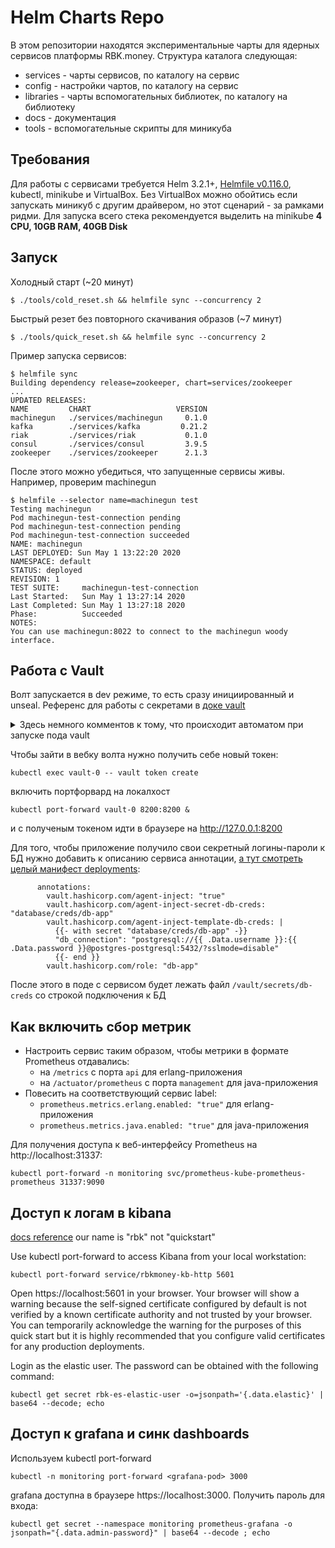 Helm Charts Repo
=========

В этом репозитории находятся экспериментальные чарты для ядерных сервисов
платформы RBK.money. Структура каталога следующая:

- services - чарты сервисов, по каталогу на сервис
- config - настройки чартов, по каталогу на сервис
- libraries - чарты вспомогательных библиотек, по каталогу на библиотеку
- docs - документация
- tools - вспомогательные скрипты для миникуба

Требования
----------

Для работы с сервисами требуется Helm 3.2.1+, [Helmfile v0.116.0](https://github.com/roboll/helmfile), kubectl, minikube и VirtualBox. Без VirtualBox можно обойтись если запускать миникуб с другим драйвером, но этот сценарий - за рамками ридми.
Для запуска всего стека рекомендуется выделить на minikube **4 CPU, 10GB RAM, 40GB Disk**

Запуск
------

Холодный старт (~20 минут)
```shell
$ ./tools/cold_reset.sh && helmfile sync --concurrency 2
```

Быстрый резет без повторного скачивания образов (~7 минут)
```shell
$ ./tools/quick_reset.sh && helmfile sync --concurrency 2
```

Пример запуска сервисов:

```shell
$ helmfile sync
Building dependency release=zookeeper, chart=services/zookeeper
...
UPDATED RELEASES:
NAME         CHART                   VERSION
machinegun   ./services/machinegun     0.1.0
kafka        ./services/kafka         0.21.2
riak         ./services/riak           0.1.0
consul       ./services/consul         3.9.5
zookeeper    ./services/zookeeper      2.1.3
```

После этого можно убедиться, что запущенные сервисы живы. Например, проверим machinegun

```shell
$ helmfile --selector name=machinegun test
Testing machinegun
Pod machinegun-test-connection pending
Pod machinegun-test-connection pending
Pod machinegun-test-connection succeeded
NAME: machinegun
LAST DEPLOYED: Sun May 1 13:22:20 2020
NAMESPACE: default
STATUS: deployed
REVISION: 1
TEST SUITE:     machinegun-test-connection
Last Started:   Sun May 1 13:27:14 2020
Last Completed: Sun May 1 13:27:18 2020
Phase:          Succeeded
NOTES:
You can use machinegun:8022 to connect to the machinegun woody interface.
```

Работа с Vault
----------
Волт запускается в dev режиме, то есть сразу инициированный и unseal.
Референс для работы с секретами в [доке vault](https://www.hashicorp.com/blog/dynamic-database-credentials-with-vault-and-kubernetes/)

<details>
  <summary>Здесь немного комментов к тому, что происходит автоматом при запуске пода vault</summary>

```
# kubectl exec -ti vault-0 -- sh
```
```
#Включим движки:
vault auth enable kubernetes
vault secrets enable database

#Укажем адрес kube-api, к которому стоит обращаться для проверки токен сервис аккаунта приложения:
vault write auth/kubernetes/config \
       token_reviewer_jwt="$(cat /var/run/secrets/kubernetes.io/serviceaccount/token)" \
       kubernetes_host=https://${KUBERNETES_PORT_443_TCP_ADDR}:443 \
       kubernetes_ca_cert=@/var/run/secrets/kubernetes.io/serviceaccount/ca.crt

#Создадим роль, которая позволит перечисленным в `bound_service_account_names` сервисаккаунтам получать доступы к БД:

vault write auth/kubernetes/role/db-app \
    bound_service_account_names="*" \
    bound_service_account_namespaces=default \
    policies=db-app \
    ttl=1h

#теперь настраиваем подключение к постгресу:
vault write database/config/mydatabase \
    plugin_name=postgresql-database-plugin \
    allowed_roles="*" \
    connection_url="postgresql://{{username}}:{{password}}@postgres-postgresql.default:5432/?sslmode=disable" \
    username="postgres" \
    password="H@ckM3"

vault write database/roles/db-app \
    db_name=mydatabase \
    creation_statements="CREATE ROLE \"{{name}}\" WITH LOGIN PASSWORD '{{password}}' VALID UNTIL '{{expiration}}'; \
        GRANT ALL PRIVILEGES ON ALL TABLES IN SCHEMA public TO \"{{name}}\";" \
    default_ttl="1h" \
    max_ttl="24h"
```
</details>

Чтобы зайти в вебку волта нужно получить себе новый токен:
```
kubectl exec vault-0 -- vault token create
```
включить портфорвард на локалхост
```
kubectl port-forward vault-0 8200:8200 &
```
и с полученым токеном идти в браузере на http://127.0.0.1:8200

Для того, чтобы приложение получило свои секретный логины-пароли к БД нужно добавить к описанию сервиса аннотации, [а тут смотреть целый манифест deployments](docs/service-with-vault-injected-creds-sample.yaml):
```
      annotations:
        vault.hashicorp.com/agent-inject: "true"
        vault.hashicorp.com/agent-inject-secret-db-creds: "database/creds/db-app"
        vault.hashicorp.com/agent-inject-template-db-creds: |
          {{- with secret "database/creds/db-app" -}}
          "db_connection": "postgresql://{{ .Data.username }}:{{ .Data.password }}@postgres-postgresql:5432/?sslmode=disable"
          {{- end }}
        vault.hashicorp.com/role: "db-app"
```
После этого в поде с сервисом будет лежать файл `/vault/secrets/db-creds` со строкой подключения к БД

Как включить сбор метрик
----------

  - Настроить сервис таким образом, чтобы метрики в формате Prometheus отдавались:
    - на `/metrics` с порта `api` для erlang-приложения
    - на `/actuator/prometheus` с порта `management` для java-приложения
  - Повесить на соответствующий сервис label:
    - `prometheus.metrics.erlang.enabled: "true"` для erlang-приложения
    - `prometheus.metrics.java.enabled: "true"` для java-приложения

Для получения доступа к веб-интерфейсу Prometheus на http://localhost:31337:
```
kubectl port-forward -n monitoring svc/prometheus-kube-prometheus-prometheus 31337:9090
```

Доступ к логам в kibana
-----------
[docs reference](https://www.elastic.co/guide/en/cloud-on-k8s/current/k8s-deploy-kibana.html)
our name is "rbk" not "quickstart"

Use kubectl port-forward to access Kibana from your local workstation:

```
kubectl port-forward service/rbkmoney-kb-http 5601
```

Open https://localhost:5601 in your browser. Your browser will show a warning because the self-signed certificate configured by default is not verified by a known certificate authority and not trusted by your browser. You can temporarily acknowledge the warning for the purposes of this quick start but it is highly recommended that you configure valid certificates for any production deployments.

Login as the elastic user. The password can be obtained with the following command:

```
kubectl get secret rbk-es-elastic-user -o=jsonpath='{.data.elastic}' | base64 --decode; echo
```

Доступ к grafana и синк dashboards
-----------

Используем kubectl port-forward

```
kubectl -n monitoring port-forward <grafana-pod> 3000
```
grafana доступна в браузере https://localhost:3000. Получить пароль для входа:

```
kubectl get secret --namespace monitoring prometheus-grafana -o jsonpath="{.data.admin-password}" | base64 --decode ; echo
```

```
